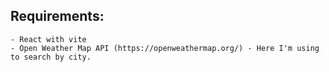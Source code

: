  
## Requirements:
    - React with vite
    - Open Weather Map API (https://openweathermap.org/) - Here I'm using to search by city.
 
